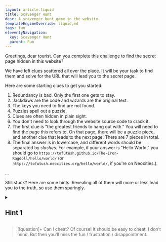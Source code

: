 ```yaml
---
layout: article.liquid
title: Scavenger Hunt
desc: A scavenger hunt game in the website.
templateEngineOverride: liquid,md
tags: fun
eleventyNavigation:
  key: Scavenger Hunt
  parent: Fun
---
```


Greetings, dear tourist. Can you complete this challenge to find the secret page hidden in this website?

We have left clues scattered all over the place. It will be your task to find them and solve for the URL that will lead you to the secret page.

Here are some starting clues to get you started:

1. Redundancy is bad. Only the first one gets to stay.
2. Jackdaws are the code and wizards are the original text.
3. The keys you need to find are not found.
4. Puzzles spell out a puzzle.
5. Clues are often hidden in plain sight.
6. You don't need to look through the website source code to crack it.
7. The first clue is "the greatest friends to hang out with." You will need to find the page this refers to. On that page, there will be a puzzle piece, and another clue that leads to the next page. There are 7 pieces in total.
8. The final answer is in lowercase, and different words should be separated by *slashes*. For example, if your answer is "Hello World," you should go to `https://tofutush.github.io/The-Iron-Ragdoll/hello/world/` (or `https://tofutush.neocities.org/hello/world/`, if you're on Neocities.).

...

Still stuck? Here are some hints. Revealing all of them will more or less lead you to the truth, so use them sparingly.

<details>
<summary><h2>Hint 1</h2></summary>

Places that clues will *not* be are pages that are auto-generated, like the characters, the comic pages, the tag pages, and the sitemap. They're typically generated from data and do not have a corresponding file in the source: for example, there is no `sparky.liquid` or `sparky.md` file on my computer — 11ty merely made a `sparky/index.html` out of my data. You can safely ignore them.

<details>
<summary><h2>Hint 2</h2></summary>

The first two clues refer to a substitution code where you swap out each letter for another.

<details>
<summary><h2>Hint 3</h2></summary>

The third clue tells you where to find the substitution key. (The next hint spoils this.)

<details>
<summary><h2>Hint 4</h2></summary>

There are exactly 2 links to 404 pages in the changelog. You might need to look in the old changes too. (The next hint spoils the second clue.)

<details>
<summary><h2>Hint 5</h2></summary>

Find another word for "friends to hang out with." It's one word. (The next hint spoils the second clue.)

<details>
<summary><h2>Hint 6</h2></summary>

Lotus is the symbol of Fanton. (The next hint spoils the third clue.)

<details>
<summary><h2>Hint 7</h2></summary>

"Archer" refers to "Arch-something." "Seven-point star" is the symbol of Westavia. (The next hint spoils the fourth clue.)

<details>
<summary><h2>Hint 8</h2></summary>

Where does this phrase appear? Alternatively, what would you call a pretty-much attainable dream? (The next hint spoils the fifth clue.)

<details>
<summary><h2>Hint 9</h2></summary>

Who is a 3rd generation immigrant? He also went back to the country his grandparents came from. (The next hint spoils the sixth clue.)

<details>
<summary><h2>Hint 10</h2></summary>

What would you call character connections? (The next hint spoils the seventh clue.)

<details>
<summary><h2>Hint 11</h2></summary>

I was lying about one of the places in hint 1. One of those pages do contain a clue, which is the final clue you need.

</details>
</details>
</details>
</details>
</details>
</details>
</details>
</details>
</details>
</details>
</details>

> [!question]+ Can I cheat?
> Of course! It should be easy to cheat. I don't mind. But then you'll miss the fun / frustration / disappointment.
